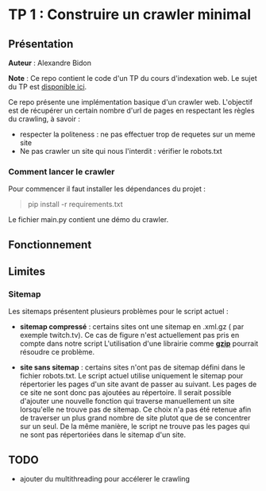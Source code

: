 # TP 1 : Construire un crawler minimal

## Présentation
**Auteur** : Alexandre Bidon

**Note** : Ce repo contient le code d'un TP du cours d'indexation web. Le sujet du TP est [disponible ici](https://github.com/AlexandreBidon/tp-crawler/blob/master/docs/TP1.pdf).

Ce repo présente une implémentation basique d'un crawler web. L'objectif est de récupérer un certain nombre d'url de pages en respectant les règles du crawling, à savoir :

- respecter la politeness : ne pas effectuer trop de requetes sur un meme site
- Ne pas crawler un site qui nous l'interdit : vérifier le robots.txt

### Comment lancer le crawler

Pour commencer il faut installer les dépendances du projet :

> pip install -r requirements.txt

Le fichier main.py contient une démo du crawler. 

## Fonctionnement



## Limites

### Sitemap

Les sitemaps présentent plusieurs problèmes pour le script actuel :

- **sitemap compressé** : certains sites ont une sitemap en .xml.gz ( par exemple twitch.tv). Ce cas de figure n'est actuellement pas pris en compte dans notre script L'utilisation d'une librairie comme **[gzip](https://docs.python.org/3/library/gzip.html)** pourrait résoudre ce problème.

- **site sans sitemap** : certains sites n'ont pas de sitemap défini dans le fichier robots.txt. Le script actuel utilise uniquement le sitemap pour répertorier les pages d'un site avant de passer au suivant. Les pages de ce site ne sont donc pas ajoutées au répertoire. Il serait possible d'ajouter une nouvelle fonction qui traverse manuellement un site lorsqu'elle ne trouve pas de sitemap. Ce choix n'a pas été retenue afin de traverser un plus grand nombre de site plutot que de se concentrer sur un seul.
De la même manière, le script ne trouve pas les pages qui ne sont pas répertoriées dans le sitemap d'un site.



## TODO

- ajouter du multithreading pour accélerer le crawling
